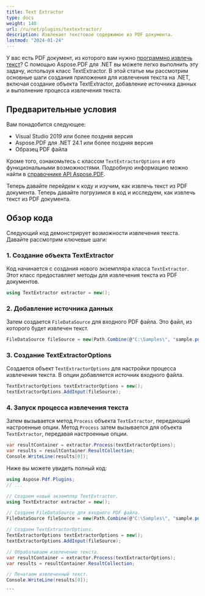 ```yaml
---
title: Text Extractor
type: docs
weight: 140
url: /ru/net/plugins/textextractor/
description: Извлекает текстовое содержимое из PDF документа.
lastmod: "2024-01-24"
---
```


У вас есть PDF документ, из которого вам нужно [программно извлечь текст](https://products.aspose.org/pdf/net/text-extractor/)? С помощью Aspose.PDF для .NET вы можете легко выполнить эту задачу, используя класс TextExtractor. В этой статье мы рассмотрим основные шаги создания приложения для извлечения текста на .NET, включая создание объекта TextExtractor, добавление источника данных и выполнение процесса извлечения текста.

## Предварительные условия

Вам понадобится следующее:

* Visual Studio 2019 или более поздняя версия
* Aspose.PDF для .NET 24.1 или более поздняя версия
* Образец PDF файла

Кроме того, ознакомьтесь с классом `TextExtractorOptions` и его функциональными возможностями. Подробную информацию можно найти в [справочнике API Aspose.PDF](https://reference.aspose.com/pdf/net/aspose.pdf/TextExtractorOptions/).

Теперь давайте перейдем к коду и изучим, как извлечь текст из PDF документа.
Теперь давайте погрузимся в код и исследуем, как извлечь текст из PDF документа.

## Обзор кода

Следующий код демонстрирует возможности извлечения текста. Давайте рассмотрим ключевые шаги:

### 1. Создание объекта TextExtractor

Код начинается с создания нового экземпляра класса `TextExtractor`. Этот класс предоставляет методы для извлечения текста из PDF документов.

```csharp
using TextExtractor extractor = new();
```

### 2. Добавление источника данных

Затем создается `FileDataSource` для входного PDF файла. Это файл, из которого будет извлечен текст.

```csharp
FileDataSource fileSource = new(Path.Combine(@"C:\Samples\", "sample.pdf"));
```

### 3. Создание TextExtractorOptions

Создается объект `TextExtractorOptions` для настройки процесса извлечения текста. В опции добавляется источник входного файла.

```csharp
TextExtractorOptions textExtractorOptions = new();
textExtractorOptions.AddInput(fileSource);
```

### 4. Запуск процесса извлечения текста

Затем вызывается метод `Process` объекта `TextExtractor`, передающий настроенные опции.
Метод `Process` затем вызывается для объекта `TextExtractor`, передавая настроенные опции.

```csharp
var resultContainer = extractor.Process(textExtractorOptions);
var results = resultContainer.ResultCollection;
Console.WriteLine(results[0]);
```

Ниже вы можете увидеть полный код:

``````cs
using Aspose.Pdf.Plugins;
// ...

// Создаем новый экземпляр TextExtractor.
using TextExtractor extractor = new();

// Создаем FileDataSource для входного PDF файла.
FileDataSource fileSource = new(Path.Combine(@"C:\Samples\", "sample.pdf"));

// Создаем TextExtractorOptions.
TextExtractorOptions textExtractorOptions = new();
textExtractorOptions.AddInput(fileSource);

// Обрабатываем извлечение текста.
var resultContainer = extractor.Process(textExtractorOptions);
var results = resultContainer.ResultCollection;

// Печатаем извлеченный текст.
Console.WriteLine(results[0]);

```
